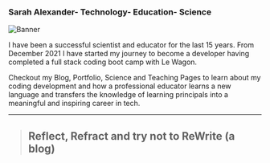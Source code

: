 
### Sarah Alexander- Technology- Education- Science
![Banner](/images/banner_2.jpg)

I have been a successful scientist and educator for the last 15 years. From December 2021 I have started my journey to become a developer having completed a full stack coding boot camp with Le Wagon.

Checkout my Blog, Portfolio, Science and Teaching Pages to learn about my coding development and how a professional educator learns a new language and transfers the knowledge of learning principals into a meaningful and inspiring career in tech.
____

  > ## Reflect, Refract and try not to ReWrite (a blog)
